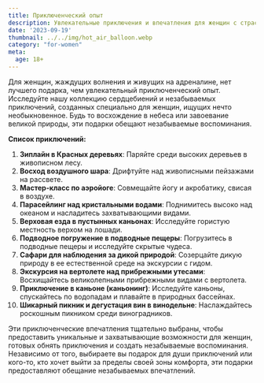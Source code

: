 ```yaml
---
title: Приключенческий опыт
description: Увлекательные приключения и впечатления для женщин с страстью к адреналину.
date: '2023-09-19'
thumbnail: ../../img/hot_air_balloon.webp
category: "for-women"
meta:
  age: 18+
---
```

Для женщин, жаждущих волнения и живущих на адреналине, нет лучшего подарка, чем увлекательный приключенческий опыт. Исследуйте нашу коллекцию сердцебиений и незабываемых приключений, созданных специально для женщин, ищущих нечто необыкновенное. Будь то восхождение в небеса или завоевание великой природы, эти подарки обещают незабываемые воспоминания.

**Список приключений:**
1. **Зиплайн в Красных деревьях**: Паряйте среди высоких деревьев в живописном лесу.
2. **Восход воздушного шара**: Дрифтуйте над живописными пейзажами на рассвете.
3. **Мастер-класс по аэройоге**: Совмещайте йогу и акробатику, свисая в воздухе.
4. **Парасейлинг над кристальными водами**: Поднимитесь высоко над океаном и насладитесь захватывающими видами.
5. **Верховая езда в пустынных каньонах**: Исследуйте гористую местность верхом на лошади.
6. **Подводное погружение в подводные пещеры**: Погрузитесь в подводные пещеры и исследуйте скрытые чудеса.
7. **Сафари для наблюдения за дикой природой**: Созерцайте дикую природу в ее естественной среде на экскурсии с гидом.
8. **Экскурсия на вертолете над прибрежными утесами**: Восхищайтесь великолепными прибрежными видами с вертолета.
9. **Приключение в каньоне (каньонинг)**: Исследуйте каньоны, спускайтесь по водопадам и плавайте в природных бассейнах.
10. **Шикарный пикник и дегустация вин в винодельне**: Наслаждайтесь роскошным пикником среди виноградников.

Эти приключенческие впечатления тщательно выбраны, чтобы предоставить уникальные и захватывающие возможности для женщин, готовых обнять приключения и создать незабываемые воспоминания. Независимо от того, выбираете вы подарок для души приключений или кого-то, кто хочет выйти за пределы своей зоны комфорта, эти подарки предоставляют обещание незабываемых впечатлений.
